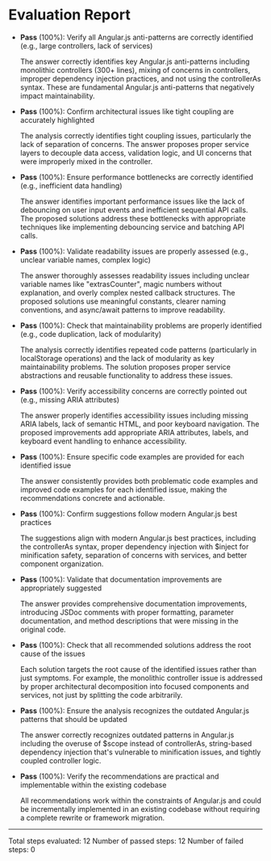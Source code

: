 # Evaluation Report

- **Pass** (100%): Verify all Angular.js anti-patterns are correctly identified (e.g., large controllers, lack of services)
  
  The answer correctly identifies key Angular.js anti-patterns including monolithic controllers (300+ lines), mixing of concerns in controllers, improper dependency injection practices, and not using the controllerAs syntax. These are fundamental Angular.js anti-patterns that negatively impact maintainability.

- **Pass** (100%): Confirm architectural issues like tight coupling are accurately highlighted
  
  The analysis correctly identifies tight coupling issues, particularly the lack of separation of concerns. The answer proposes proper service layers to decouple data access, validation logic, and UI concerns that were improperly mixed in the controller.

- **Pass** (100%): Ensure performance bottlenecks are correctly identified (e.g., inefficient data handling)
  
  The answer identifies important performance issues like the lack of debouncing on user input events and inefficient sequential API calls. The proposed solutions address these bottlenecks with appropriate techniques like implementing debouncing service and batching API calls.

- **Pass** (100%): Validate readability issues are properly assessed (e.g., unclear variable names, complex logic)
  
  The answer thoroughly assesses readability issues including unclear variable names like "extrasCounter", magic numbers without explanation, and overly complex nested callback structures. The proposed solutions use meaningful constants, clearer naming conventions, and async/await patterns to improve readability.

- **Pass** (100%): Check that maintainability problems are properly identified (e.g., code duplication, lack of modularity)
  
  The analysis correctly identifies repeated code patterns (particularly in localStorage operations) and the lack of modularity as key maintainability problems. The solution proposes proper service abstractions and reusable functionality to address these issues.

- **Pass** (100%): Verify accessibility concerns are correctly pointed out (e.g., missing ARIA attributes)
  
  The answer properly identifies accessibility issues including missing ARIA labels, lack of semantic HTML, and poor keyboard navigation. The proposed improvements add appropriate ARIA attributes, labels, and keyboard event handling to enhance accessibility.

- **Pass** (100%): Ensure specific code examples are provided for each identified issue
  
  The answer consistently provides both problematic code examples and improved code examples for each identified issue, making the recommendations concrete and actionable.

- **Pass** (100%): Confirm suggestions follow modern Angular.js best practices
  
  The suggestions align with modern Angular.js best practices, including the controllerAs syntax, proper dependency injection with $inject for minification safety, separation of concerns with services, and better component organization.

- **Pass** (100%): Validate that documentation improvements are appropriately suggested
  
  The answer provides comprehensive documentation improvements, introducing JSDoc comments with proper formatting, parameter documentation, and method descriptions that were missing in the original code.

- **Pass** (100%): Check that all recommended solutions address the root cause of the issues
  
  Each solution targets the root cause of the identified issues rather than just symptoms. For example, the monolithic controller issue is addressed by proper architectural decomposition into focused components and services, not just by splitting the code arbitrarily.

- **Pass** (100%): Ensure the analysis recognizes the outdated Angular.js patterns that should be updated
  
  The answer correctly recognizes outdated patterns in Angular.js including the overuse of $scope instead of controllerAs, string-based dependency injection that's vulnerable to minification issues, and tightly coupled controller logic.

- **Pass** (100%): Verify the recommendations are practical and implementable within the existing codebase
  
  All recommendations work within the constraints of Angular.js and could be incrementally implemented in an existing codebase without requiring a complete rewrite or framework migration.

---

Total steps evaluated: 12
Number of passed steps: 12
Number of failed steps: 0